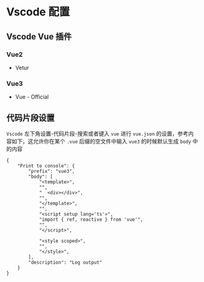 # Vscode 配置

## Vscode Vue 插件
### Vue2
* Vetur
### Vue3
* Vue - Official

## 代码片段设置
`Vscode` 左下角设置-代码片段-搜索或者键入 `vue` 进行 `vue.json` 的设置，参考内容如下，这允许你在某个 `.vue` 后缀的空文件中输入 `vue3` 的时候默认生成 `body` 中的内容
```
{
	"Print to console": {
		"prefix": "vue3",
		"body": [
			"<template>",
			"",
			"  <div></div>",
			"",
			"</template>",
			"",
			"<script setup lang='ts'>",
			"import { ref, reactive } from 'vue'",
			"",
			"</script>",

			"<style scoped>",
			"",
			"</style>",
		],
		"description": "Log output"
	}
}
```